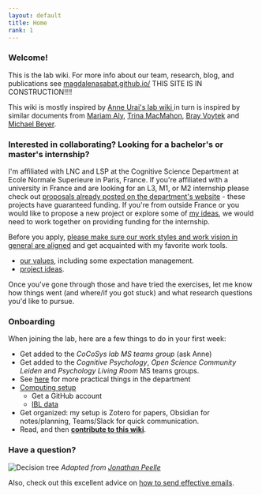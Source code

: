 ```yaml
---
layout: default
title: Home
rank: 1
---
```


### Welcome!
This is the lab wiki. For more info about our team, research, blog, and publications see [magdalenasabat.github.io/](https://magdalenasabat.github.io/)
THIS SITE IS IN CONSTRUCTION!!!!

This wiki is mostly inspired by [Anne Urai's lab wiki ](https://anne-urai.github.io/lab_wiki/) in turn is inspired by similar documents from [Mariam Aly](https://osf.io/mdh87/wiki/home/), [Trina MacMahon](https://d1uqjtzsuwlnsf.cloudfront.net/wp-content/uploads/sites/163/2016/11/McMahon_UW_Compact_Example.pdf), [Bray Voytek](https://voyteklab.com/philosophy) and [Michael Beyer](https://docs.google.com/document/d/1Y1wzFVdp-FCoGM47okaW5eYdOOfpgXD5nM9Q7DpwAMo/edit).

### Interested in collaborating? Looking for a bachelor's or master's internship?

I'm affiliated with LNC and LSP at the Cognitive Science Department at Ecole Normale Superieure in Paris, France. If you're affiliated with a university in France and are looking for an L3, M1, or M2 internship please check out [proposals already posted on the department's website](https://cogmaster.ens.psl.eu/en/program/internships-14261) - these projects have guaranteed funding. If you're from outside France or you would like to propose a new project or explore some of [my ideas](https://magdalenasabat.github.io/lab_wiki/ProjectIdeas.html), we would need to work together on providing funding for the internship. 

Before you apply, [please make sure our work styles and work vision in general are aligned](https://magdalenasabat.github.io/wiki/Vision.html) and get acquainted with my favorite work tools.

- [our values](https://anne-urai.github.io/lab_wiki/Vision.html), including some expectation management.
- [project ideas](https://anne-urai.github.io/lab_wiki/ProjectIdeas.html).

Once you've gone through those and have tried the exercises, let me know how things went (and where/if you got stuck) and what research questions you'd like to pursue.

### Onboarding
When joining the lab, here are a few things to do in your first week:
- Get added to the _CoCoSys lab MS teams group_ (ask Anne)
- Get added to the _Cognitive Psychology_, _Open Science Community Leiden_ and  _Psychology Living Room_ MS teams groups.
- See [here](https://anne-urai.github.io/lab_wiki/Practical.html) for more practical things in the department
- [Computing setup](https://anne-urai.github.io/lab_wiki/PythonSetup.html)
    - Get a GitHub account
    - [IBL data](https://anne-urai.github.io/lab_wiki/IBLdata.html)
- Get organized: my setup is Zotero for papers, Obsidian for notes/planning, Teams/Slack for quick communication.
- Read, and then **[contribute to this wiki](https://github.com/anne-urai/lab_wiki/ContributeToWiki.html)**.

### Have a question?
![Decision tree](https://github.com/anne-urai/lab_wiki/blob/main/lab_decision_tree.png?raw=true)
_Adapted from [Jonathan Peelle](https://github.com/jpeelle/peellelab_manual/blob/master/figures/lab_decision_tree.pdf)_

Also, check out this excellent advice on [how to send effective emails](https://threadreaderapp.com/thread/1411866547631521792.html).
